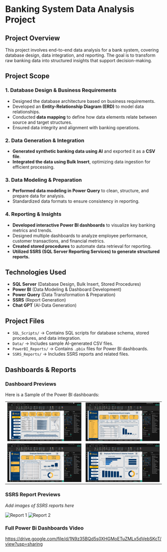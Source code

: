# **Banking System Data Analysis Project**

## **Project Overview**
This project involves end-to-end data analysis for a bank system, covering database design, data integration, and reporting. The goal is to transform raw banking data into structured insights that support decision-making.

## **Project Scope**

### **1. Database Design & Business Requirements**
- Designed the database architecture based on business requirements.
- Developed an **Entity-Relationship Diagram (ERD)** to model data relationships.
- Conducted **data mapping** to define how data elements relate between source and target structures.
- Ensured data integrity and alignment with banking operations.

### **2. Data Generation & Integration**
- **Generated synthetic banking data using AI** and exported it as a **CSV file**.
- **Integrated the data using Bulk Insert**, optimizing data ingestion for efficient processing.

### **3. Data Modeling & Preparation**
- **Performed data modeling in Power Query** to clean, structure, and prepare data for analysis.
- Standardized data formats to ensure consistency in reporting.

### **4. Reporting & Insights**
- **Developed interactive Power BI dashboards** to visualize key banking metrics and trends.
- Designed multiple dashboards to analyze employee performance, customer transactions, and financial metrics.
- **Created stored procedures** to automate data retrieval for reporting.
- **Utilized SSRS (SQL Server Reporting Services) to generate structured reports.**

## **Technologies Used**
- **SQL Server** (Database Design, Bulk Insert, Stored Procedures)
- **Power BI** (Data Modeling & Dashboard Development)
- **Power Query** (Data Transformation & Preparation)
- **SSRS** (Report Generation)
- **Chat GPT** (AI-Data Generation)

## **Project Files**
- `SQL_Scripts/` → Contains SQL scripts for database schema, stored procedures, and data integration.
- `Data/` → Includes sample AI-generated CSV files.
- `PowerBI_Reports/` → Contains `.pbix` files for Power BI dashboards.
- `SSRS_Reports/` → Includes SSRS reports and related files.

## **Dashboards & Reports**
### **Dashboard Previews**
Here is a Sample of the Power BI dashboards:
<table>
  <tr>
    <td><img src="https://github.com/ahmedaymansalama/End-to-End-Banking-System-Data-Analysis-Project/blob/main/Screenshot%202025-04-03%20164330.jpg?raw=true" width="400"></td>
    <td><img src="https://github.com/ahmedaymansalama/End-to-End-Banking-System-Data-Analysis-Project/blob/main/Screenshot%202025-04-03%20165558.jpg?raw=true" width="400"></td>
  </tr>
  <tr>
    <td><img src="https://github.com/ahmedaymansalama/End-to-End-Banking-System-Data-Analysis-Project/blob/main/Screenshot%202025-04-03%20165739.jpg?raw=true" width="400"></td>
    <td><img src="https://github.com/ahmedaymansalama/End-to-End-Banking-System-Data-Analysis-Project/blob/main/Screenshot%202025-04-03%20165806.jpg?raw=true" width="400"></td>
  </tr>
</table>

### **SSRS Report Previews**
_Add images of SSRS reports here_

![Report 1](path/to/report1.png)
![Report 2](path/to/report2.png)

### **Full Power Bi Dashboards Video**
https://drive.google.com/file/d/1N9z35BQd5s0XHGMoETuZMLx5dVebSKcT/view?usp=sharing


